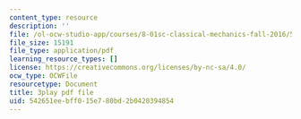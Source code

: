 ```yaml
---
content_type: resource
description: ''
file: /ol-ocw-studio-app/courses/8-01sc-classical-mechanics-fall-2016/542651eebff015e780bd2b0420394854_CcJoqITNvh0.pdf
file_size: 15191
file_type: application/pdf
learning_resource_types: []
license: https://creativecommons.org/licenses/by-nc-sa/4.0/
ocw_type: OCWFile
resourcetype: Document
title: 3play pdf file
uid: 542651ee-bff0-15e7-80bd-2b0420394854
---
```

